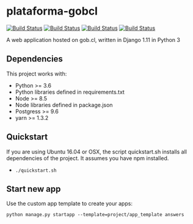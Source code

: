 # plataforma-gobcl
[![Build Status](https://travis-ci.org/e-gob/plataforma-gobcl.svg?branch=master)](https://travis-ci.org/e-gob/plataforma-gobcl)
[![Build Status](https://travis-ci.org/e-gob/plataforma-gobcl.svg?branch=staging)](https://travis-ci.org/e-gob/plataforma-gobcl)
[![Build Status](https://travis-ci.org/e-gob/plataforma-gobcl.svg?branch=testing)](https://travis-ci.org/e-gob/plataforma-gobcl)
[![Build Status](https://travis-ci.org/e-gob/plataforma-gobcl.svg?branch=development)](https://travis-ci.org/e-gob/plataforma-gobcl)

A web application hosted on gob.cl, written in Django 1.11 in Python 3

## Dependencies
This project works with:

* Python >= 3.6
* Python libraries defined in requirements.txt 
* Node >= 8.5
* Node libraries defined in package.json 
* Postgress >= 9.6 
* yarn >= 1.3.2

## Quickstart
If you are using Ubuntu 16.04 or OSX, the script quickstart.sh installs all 
dependencies of the project. It assumes you have npm installed.

* `./quickstart.sh`

## Start new app
Use the custom app template to create your apps:

    python manage.py startapp --template=project/app_template answers
